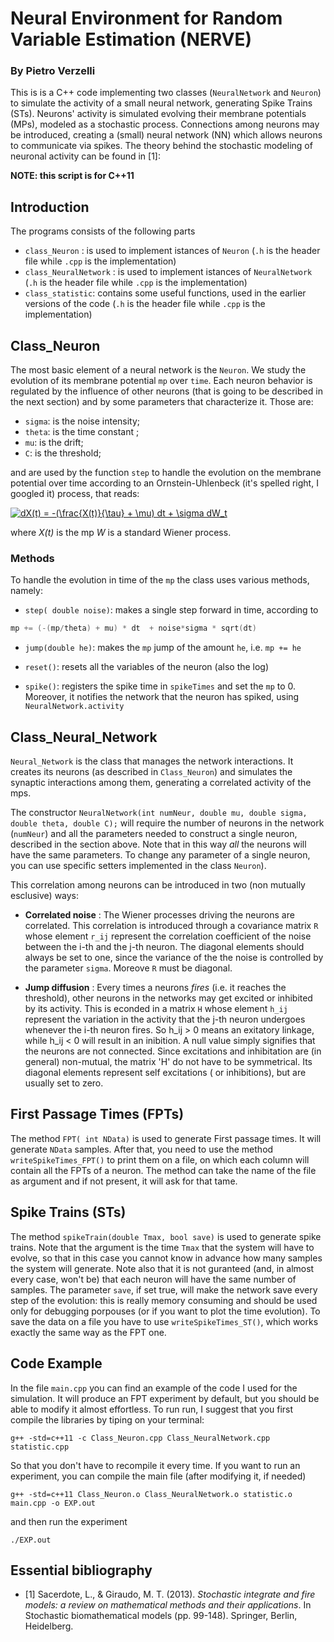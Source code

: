 # Neural Environment for Random Variable Estimation (NERVE)

### By Pietro Verzelli


This is is a C++ code implementing two classes (`NeuralNetwork` and `Neuron`) to simulate the activity of a small neural network, generating Spike Trains (STs). Neurons' activity is simulated evolving their membrane potentials (MPs), modeled as a stochastic process. Connections among neurons may be introduced, creating a (small) neural network (NN) which allows neurons to communicate via spikes. The theory behind the stochastic modeling of neuronal activity can be found in [1]:


**NOTE: this script is for C++11**

## Introduction

The programs consists of the following parts

- `class_Neuron` : is used to implement istances of `Neuron` (`.h` is the header file while `.cpp` is the implementation)
- `class_NeuralNetwork` : is used to implement istances of `NeuralNetwork` (`.h` is the header file while `.cpp` is the implementation)
- `class_statistic`: contains some useful functions, used in the earlier versions of the code (`.h` is the header file while `.cpp` is the implementation)

## Class_Neuron

The most basic element of a neural network is the `Neuron`. We study the evolution of its membrane potential `mp` over `time`. Each neuron behavior is regulated by the influence of other neurons (that is going to be described in the next section) and by some parameters that characterize it. Those are:

* `sigma`: is the noise intensity;
* `theta`: is the time constant ;
* `mu`: is the drift;
* `C`: is the threshold;
 

and are used by the function `step` to handle the evolution on the membrane potential over time according to an Ornstein-Uhlenbeck (it's spelled right, I googled it) process, that reads:

<a href="http://www.codecogs.com/eqnedit.php?latex=dX(t)&space;=&space;-(\frac{X(t)}{\tau}&space;&plus;&space;\mu)&space;dt&space;&plus;&space;\sigma&space;dW_t" target="_blank"><img src="http://latex.codecogs.com/gif.latex?dX(t)&space;=&space;-(\frac{X(t)}{\tau}&space;&plus;&space;\mu)&space;dt&space;&plus;&space;\sigma&space;dW_t" title="dX(t) = -(\frac{X(t)}{\tau} + \mu) dt + \sigma dW_t" /></a>

where *X(t)* is the mp *W* is a standard Wiener process.

### Methods
To handle the evolution in time of the `mp` the class uses various methods, namely:

* `step( double noise)`: makes a single step forward in time, according to 
```C++
mp += (-(mp/theta) + mu) * dt  + noise*sigma * sqrt(dt)
```

* `jump(double he)`: makes the `mp` jump of the amount `he`, i.e. `mp += he` 

* `reset()`: resets all the variables of the neuron (also the log)
* `spike()`: registers the spike time in `spikeTimes` and set the `mp` to 0. Moreover, it notifies the network that the neuron has spiked, using `NeuralNetwork.activity`


## Class_Neural_Network

`Neural_Network` is the class that manages the network interactions. It creates its neurons (as described in `Class_Neuron`) and simulates the synaptic interactions among them, generating a correlated activity of the mps. 

The constructor `NeuralNetwork(int numNeur, double mu, double sigma, double theta, double C);` will require the number of neurons in the network (`numNeur`) and all the parameters needed to construct a single neuron, described in the section above. Note that in this way *all* the neurons will have the same parameters. To change any parameter of a single neuron, you can use specific setters implemented in the class `Neuron`).

This correlation among neurons can be introduced in two (non mutually esclusive) ways:

* __Correlated noise__ : The Wiener processes driving the neurons are correlated. This correlation is introduced through a covariance matrix `R` whose element `r_ij` represent the correlation coefficient of the noise between the i-th and the j-th neuron. The diagonal elements should always be set to one, since the variance of the the noise is controlled by the parameter `sigma`. Moreove `R` must be diagonal.

* __Jump diffusion__ : Every times a neurons _fires_ (i.e. it reaches the threshold), other neurons in the networks may get excited or inhibited by its activity. This is econded in a matrix `H` whose element `h_ij` represent the variation in the activity that the j-th neuron undergoes whenever the i-th neuron fires. So h_ij > 0 means an exitatory linkage, while h_ij < 0 will result in an inibition. A null value simply signifies that the neurons are not connected. Since excitations and inhibitation are (in general) non-mutual, the matrix 'H' do not have to be symmetrical. Its diagonal elements represent self excitations ( or inhibitions), but are usually set to zero.

## First Passage Times (FPTs)

The method `FPT( int NData)` is used to generate First passage times. It will generate `NData` samples. 
After that, you need to use the method `writeSpikeTimes_FPT()` to print them on a file, on which each column will contain all the FPTs of a neuron. The method can take the name of the file as argument and if not present, it will ask for that tame. 


## Spike Trains (STs)
The method `spikeTrain(double Tmax, bool save)` is used to generate spike trains. Note that the argument is the time `Tmax` that the system will have to evolve, so that in this case you cannot know in advance how many samples the system will generate. Note also that it is not guranteed (and, in almost every case, won't be) that each neuron will have the same number of samples. The parameter `save`, if set true, will make the network save every step of the evolution: this is really memory consuming and should be used only for debugging porpouses (or if you want to plot the time evolution).
To save the data on a file you have to use `writeSpikeTimes_ST()`, which works exactly the same way as the FPT one.

## Code Example
In the file `main.cpp` you can find an example of the code I used for the simulation. It will produce an FPT experiment by default, but you should be able to modify it almost effortless.
To run run, I suggest that you first compile the libraries by tiping on your terminal:

```
g++ -std=c++11 -c Class_Neuron.cpp Class_NeuralNetwork.cpp statistic.cpp
```
So that you don't have to recompile it every time. If you want to run an experiment, you can compile the main file (after modifying it, if needed)

```
g++ -std=c++11 Class_Neuron.o Class_NeuralNetwork.o statistic.o main.cpp -o EXP.out
```
and then run the experiment

```
./EXP.out
```

## Essential bibliography

* [1] Sacerdote, L., & Giraudo, M. T. (2013). *Stochastic integrate and fire models: a review on mathematical methods and their applications*. In Stochastic biomathematical models (pp. 99-148). Springer, Berlin, Heidelberg.

